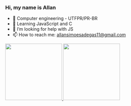 ### Hi, my name is Allan


- 📕 Computer engineering - UTFPR/PR-BR
- 🌱 Learning JavaScript and C
- 🤔 I’m looking for help with JS
- 📫 How to reach me: allansimoesadegas11@gmail.com

 <div>
  <a href="https://github.com/Alpisi">
  <img height="180em" src="https://github-readme-stats.vercel.app/api?username=Alpisi&show_icons=true&theme=dark&include_all_commits=true&count_private=true"/>
  <img height="180em" src="https://github-readme-stats.vercel.app/api/top-langs/?username=Alpisi&layout=compact&langs_count=7&theme=dark"/>
</div>
  
